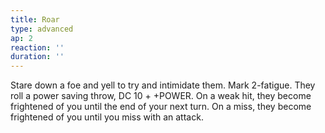 ```yaml
---
title: Roar
type: advanced
ap: 2
reaction: ''
duration: ''
---
```

Stare down a foe and yell to try and intimidate them. Mark 2-fatigue. They roll a power saving throw, DC 10 + +POWER. On a weak hit, they become frightened of you until the end of your next turn. On a miss, they become frightened of you until you miss with an attack.
